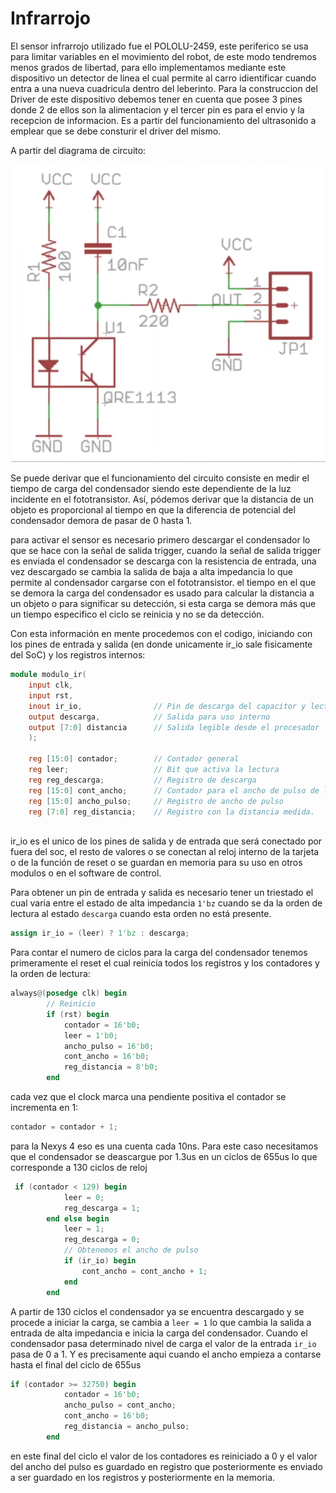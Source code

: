 # Infrarrojo



El sensor infrarrojo utilizado fue el POLOLU-2459, este periferico se usa para limitar variables en el movimiento del robot, de este modo tendremos menos grados de libertad, para ello implementamos mediante este dispositivo un detector de linea el cual permite al carro idientificar cuando entra a una nueva cuadricula dentro del leberinto. 
Para la construccion del Driver de este dispositivo debemos tener en cuenta que posee 3 pines donde 2 de ellos son la alimentacion y el tercer pin es para el envio y la recepcion de informacion. Es a partir del funcionamiento del ultrasonido a emplear que se debe consturir el driver del mismo.

A partir del diagrama de circuito: 


![Screenshot](/Imagenes/circuito_IR.png)


Se puede derivar que el funcionamiento del circuito consiste en medir el tiempo de carga del condensador siendo este dependiente de la luz incidente en el fototransistor. Así, pódemos derivar que la distancia de un objeto es proporcional al tiempo en que la diferencia de potencial del condensador demora de pasar de 0 hasta 1. 

para activar el sensor es necesario primero descargar el condensador lo que se hace con la señal de salida trigger, cuando la señal de salida trigger es enviada el condensador se descarga con la resistencia de entrada, una vez descargado se cambia la salida de baja a alta impedancia lo que permite al condensador cargarse con el fototransistor. el tiempo en el que se demora la carga del condensador es usado para calcular la distancia a un objeto o para significar su detección, si esta carga se demora más que un tiempo especifico el ciclo se reinicia y no se da detección.

Con esta información en mente procedemos con el codigo, iniciando con los pines de entrada y salida (en donde unicamente ir_io sale fisicamente del SoC) y los registros internos:

```verilog
module modulo_ir(
    input clk,
    input rst,
    inout ir_io,                // Pin de descarga del capacitor y lectura.  
    output descarga,            // Salida para uso interno   
    output [7:0] distancia      // Salida legible desde el procesador
    );
    
    reg [15:0] contador;        // Contador general
    reg leer;                   // Bit que activa la lectura
    reg reg_descarga;           // Registro de descarga
    reg [15:0] cont_ancho;      // Contador para el ancho de pulso de lectura
    reg [15:0] ancho_pulso;     // Registro de ancho de pulso
    reg [7:0] reg_distancia;    // Registro con la distancia medida.
    
```
ir_io es el unico de los pines de salida y de entrada que será conectado por fuera del soc, el resto de valores o se conectan al reloj interno de la tarjeta o de la función de reset o se guardan en memoria para su uso en otros modulos o en el software de control.

Para obtener un pin de entrada y salida es necesario tener un triestado el cual varia entre el estado de alta impedancia `1'bz` cuando se da la orden de lectura al estado `descarga` cuando esta orden no está presente.
```v
assign ir_io = (leer) ? 1'bz : descarga;
```

Para contar el numero de ciclos para la carga del condensador tenemos primeramente el reset el cual reinicia todos los registros y los contadores y la orden de lectura:

```V
always@(posedge clk) begin
        // Reinicio
        if (rst) begin
            contador = 16'b0;
            leer = 1'b0;
            ancho_pulso = 16'b0;
            cont_ancho = 16'b0;
            reg_distancia = 8'b0;
        end
```

cada vez que el clock marca una pendiente positiva el contador se incrementa en 1:

```V
contador = contador + 1;
```

para la Nexys 4 eso es una cuenta cada 10ns. Para este caso necesitamos que el condensador se deascargue por 1.3us en un ciclos de 655us lo que corresponde a 130 ciclos de reloj

```V
 if (contador < 129) begin
            leer = 0;
            reg_descarga = 1; 
        end else begin
            leer = 1;
            reg_descarga = 0;
            // Obtenemos el ancho de pulso
            if (ir_io) begin
                cont_ancho = cont_ancho + 1;
            end
        end
```

A partir de 130 ciclos el condensador ya se encuentra descargado y se procede a iniciar la carga, se cambia a `leer = 1` lo que cambia la salida a entrada de alta impedancia e inicia la carga del condensador. Cuando el condensador pasa determinado nivel de carga el valor de la entrada `ir_io` pasa de 0 a 1. Y es precisamente aqui cuando el ancho empieza a contarse hasta el final del ciclo de 655us
```V
if (contador >= 32750) begin
            contador = 16'b0;
            ancho_pulso = cont_ancho;
            cont_ancho = 16'b0;
            reg_distancia = ancho_pulso;
        end
```

en este final del ciclo el valor de los contadores es reiniciado a 0 y el valor del ancho del pulso es guardado en registro que posteriormente es enviado a ser guardado en los registros y posteriormente en la memoria.
